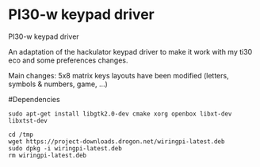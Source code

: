 # PI30-w keypad driver
PI30-w keypad driver

An adaptation of the hackulator keypad driver to make it work with my ti30 eco
and some preferences changes.

Main changes:
  5x8 matrix
  keys layouts have been modified (letters, symbols & numbers, game, ...)

#Dependencies

```
sudo apt-get install libgtk2.0-dev cmake xorg openbox libxt-dev libxtst-dev

cd /tmp
wget https://project-downloads.drogon.net/wiringpi-latest.deb
sudo dpkg -i wiringpi-latest.deb
rm wiringpi-latest.deb
```
